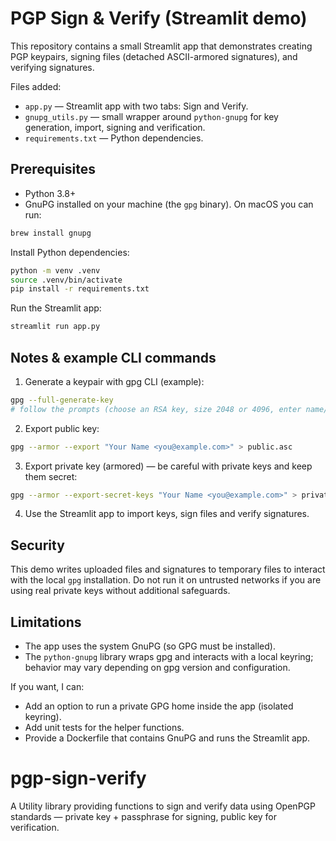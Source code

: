 # PGP Sign & Verify (Streamlit demo)

This repository contains a small Streamlit app that demonstrates creating PGP keypairs, signing files (detached ASCII-armored signatures), and verifying signatures.

Files added:

- `app.py` — Streamlit app with two tabs: Sign and Verify.
- `gnupg_utils.py` — small wrapper around `python-gnupg` for key generation, import, signing and verification.
- `requirements.txt` — Python dependencies.

Prerequisites
-------------

- Python 3.8+
- GnuPG installed on your machine (the `gpg` binary). On macOS you can run:

```bash
brew install gnupg
```

Install Python dependencies:

```bash
python -m venv .venv
source .venv/bin/activate
pip install -r requirements.txt
```

Run the Streamlit app:

```bash
streamlit run app.py
```

Notes & example CLI commands
---------------------------

1) Generate a keypair with gpg CLI (example):

```bash
gpg --full-generate-key
# follow the prompts (choose an RSA key, size 2048 or 4096, enter name/email and a passphrase)
```

2) Export public key:

```bash
gpg --armor --export "Your Name <you@example.com>" > public.asc
```

3) Export private key (armored) — be careful with private keys and keep them secret:

```bash
gpg --armor --export-secret-keys "Your Name <you@example.com>" > private.asc
```

4) Use the Streamlit app to import keys, sign files and verify signatures.

Security
--------

This demo writes uploaded files and signatures to temporary files to interact with the local `gpg` installation. Do not run it on untrusted networks if you are using real private keys without additional safeguards.

Limitations
-----------

- The app uses the system GnuPG (so GPG must be installed).
- The `python-gnupg` library wraps gpg and interacts with a local keyring; behavior may vary depending on gpg version and configuration.

If you want, I can:

- Add an option to run a private GPG home inside the app (isolated keyring).
- Add unit tests for the helper functions.
- Provide a Dockerfile that contains GnuPG and runs the Streamlit app.
# pgp-sign-verify
A Utility library providing functions to sign and verify data using OpenPGP standards — private key + passphrase for signing, public key for verification.
